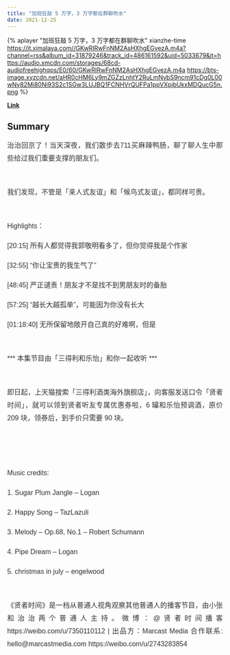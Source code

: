 ```yaml
---
title: "加班狂敲 5 万字，3 万字都在群聊吹水"
date: 2021-12-25
---
```


{% aplayer "加班狂敲 5 万字，3 万字都在群聊吹水" xianzhe-time  https://jt.ximalaya.com//GKwRIRwFnNM2AsHXhgEGvezA.m4a?channel=rss&album_id=31879246&track_id=486161592&uid=5033679&jt=https://audio.xmcdn.com/storages/68cd-audiofreehighqps/E0/60/GKwRIRwFnNM2AsHXhgEGvezA.m4a https://bts-image.xyzcdn.net/aHR0cHM6Ly9mZGZzLnhtY2RuLmNvbS9ncm91cDg0L00wNy82Mi80Ni93S2c1SGw3LUJBQ1FCNHVrQUFPa1ppVXpjbUkxMDQucG5n.png %}

**[Link](https://www.xiaoyuzhoufm.com/episode/61c71527d0b9dedb116ca07b)**

## Summary
<p style="color: #333333; font-weight: normal; font-size: 16px; line-height: 30px; font-family: Helvetica, Arial, sans-serif; text-align: justify;">治治回京了！当天深夜，我们散步去711买麻辣鸭肠，聊了聊人生中那些给过我们重要支撑的朋友们。</p><span><br /></span><p style="color: #333333; font-weight: normal; font-size: 16px; line-height: 30px; font-family: Helvetica, Arial, sans-serif; text-align: justify;">我们发现，不管是「亲人式友谊」和「候鸟式友谊」，都同样可贵。</p><span><br /></span><p style="color: #333333; font-weight: normal; font-size: 16px; line-height: 30px; font-family: Helvetica, Arial, sans-serif; text-align: justify;">Highlights：</p><p style="color: #333333; font-weight: normal; font-size: 16px; line-height: 30px; font-family: Helvetica, Arial, sans-serif; text-align: justify;">[20:15] 所有人都觉得我郭敬明看多了，但你觉得我是个作家</p><p style="color: #333333; font-weight: normal; font-size: 16px; line-height: 30px; font-family: Helvetica, Arial, sans-serif; text-align: justify;">[32:55] “你让宝贵的我生气了”</p><p style="color: #333333; font-weight: normal; font-size: 16px; line-height: 30px; font-family: Helvetica, Arial, sans-serif; text-align: justify;">[48:45] 严正谴责！朋友才不是找不到男朋友时的备胎</p><p style="color: #333333; font-weight: normal; font-size: 16px; line-height: 30px; font-family: Helvetica, Arial, sans-serif; text-align: justify;">[57:25] “越长大越孤单”，可能因为你没有长大</p><p style="color: #333333; font-weight: normal; font-size: 16px; line-height: 30px; font-family: Helvetica, Arial, sans-serif; text-align: justify;">[01:18:40] 无所保留地敞开自己真的好难啊，但是</p><span><br /></span><p style="color: #333333; font-weight: normal; font-size: 16px; line-height: 30px; font-family: Helvetica, Arial, sans-serif; text-align: justify;">*** 本集节目由「三得利和乐怡」和你一起收听 ***</p><span><br /></span><p style="color: #333333; font-weight: normal; font-size: 16px; line-height: 30px; font-family: Helvetica,Arial,sans-serif; text-align: justify;">即日起，上天猫搜索「三得利酒类海外旗舰店」，向客服发送口令「贤者时间」，就可以领到贤者听友专属优惠券啦，6 罐和乐怡预调酒，原价 209 块，领券后，到手价只需要 90 块。</p><span><br /></span><p style="color: #333333; font-weight: normal; font-size: 16px; line-height: 30px; font-family: Helvetica,Arial,sans-serif; text-align: justify;"><img alt="" src="http://imagev2.xmcdn.com/storages/acc6-audiofreehighqps/27/78/GMCoOScFnNHrAAaA7gEGvV3K.png!op_type=4&amp;device_type=ios&amp;upload_type=attachment&amp;name=mobile_large" /><br /></p><span><br /></span><p style="color: #333333; font-weight: normal; font-size: 16px; line-height: 30px; font-family: Helvetica, Arial, sans-serif; text-align: justify;">Music credits:</p><p style="color: #333333; font-weight: normal; font-size: 16px; line-height: 30px; font-family: Helvetica, Arial, sans-serif; text-align: justify;">1. Sugar Plum Jangle – Logan</p><p style="color: #333333; font-weight: normal; font-size: 16px; line-height: 30px; font-family: Helvetica, Arial, sans-serif; text-align: justify;">2. Happy Song – TazLazuli</p><p style="color: #333333; font-weight: normal; font-size: 16px; line-height: 30px; font-family: Helvetica, Arial, sans-serif; text-align: justify;">3. Melody – Op.68, No.1 – Robert Schumann</p><p style="color: #333333; font-weight: normal; font-size: 16px; line-height: 30px; font-family: Helvetica, Arial, sans-serif; text-align: justify;">4. Pipe Dream – Logan</p><p style="color: #333333; font-weight: normal; font-size: 16px; line-height: 30px; font-family: Helvetica, Arial, sans-serif; text-align: justify;">5. christmas in july – engelwood</p><span><br /></span><p style="color: #333333; font-weight: normal; font-size: 16px; line-height: 30px; font-family: Helvetica, Arial, sans-serif; text-align: justify;">《贤者时间》是一档从普通人视角观察其他普通人的播客节目，由小张和治治两个普通人主持。微博：@贤者时间播客 https://weibo.com/u/7350110112 | 出品方：Marcast Media 合作联系: hello@marcastmedia.com https://weibo.com/u/2743283854</p>
    